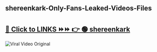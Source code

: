 
 ## shereenkark-Only-Fans-Leaked-Videos-Files

# <h2><a href="https://mediaupload.pro?shereenkark">🔗 Click to LINKS ⏩⏩ 👉 🟢 shereenkark </a></h2>

<a href="https://mediaupload.pro?shereenkark" rel="nofollow" data-target="animated-image.originalLink"><img src="https://i.ibb.co.com/xMMVF88/686577567.gif" alt="Viral Video Original" style="max-width: 100%; display: inline-block;" data-target="animated-image.originalImage"></a>